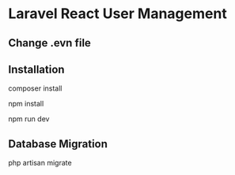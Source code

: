 # Laravel React User Management

## Change .evn file

## Installation

composer install

npm install

npm run dev

## Database Migration

php artisan migrate
